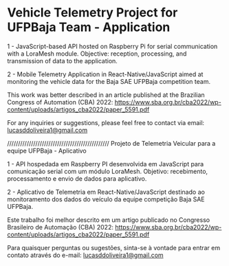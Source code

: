 # Vehicle Telemetry Project for UFPBaja Team - Application
1 - JavaScript-based API hosted on Raspberry Pi for serial communication with a LoraMesh module. Objective: reception, processing, and transmission of data to the application.

2 - Mobile Telemetry Application in React-Native/JavaScript aimed at monitoring the vehicle data for the Baja SAE UFPBaja competition team.

This work was better described in an article published at the Brazilian Congress of Automation (CBA) 2022: https://www.sba.org.br/cba2022/wp-content/uploads/artigos_cba2022/paper_5591.pdf

For any inquiries or suggestions, please feel free to contact via email: lucasddoliveira1@gmail.com

///////////////////////////////////////////////
Projeto de Telemetria Veicular para a equipe UFPBaja - Aplicativo

1 - API hospedada em Raspberry PI desenvolvida em JavaScript para comunicação serial com um módulo LoraMesh. Objetivo: recebimento, processamento e envio de dados para aplicativo.

2 - Aplicativo de Telemetria em React-Native/JavaScript destinado ao monitoramento dos dados do veículo da equipe competição Baja SAE UFPBaja. 

Este trabalho foi melhor descrito em um artigo publicado no Congresso Brasileiro de Automação (CBA) 2022: https://www.sba.org.br/cba2022/wp-content/uploads/artigos_cba2022/paper_5591.pdf

Para quaisquer perguntas ou sugestões, sinta-se à vontade para entrar em contato através do e-mail: lucasddoliveira1@gmail.com


